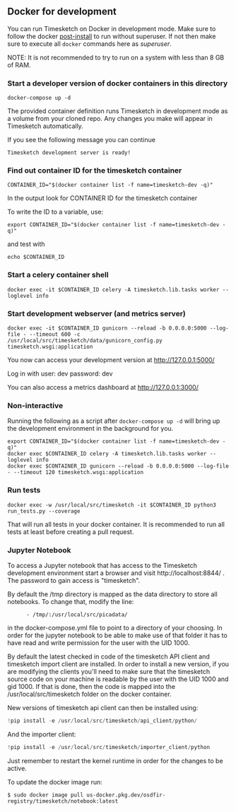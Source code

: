 ## Docker for development

You can run Timesketch on Docker in development mode.
Make sure to follow the docker [post-install](https://docs.docker.com/engine/install/linux-postinstall/) to run without superuser. If not then make sure to execute all `docker` commands here as *superuser*.

NOTE: It is not recommended to try to run on a system with less than 8 GB of RAM.

### Start a developer version of docker containers in this directory

```
docker-compose up -d
```

The provided container definition runs Timesketch in development mode as a volume from your cloned repo. Any changes you make will appear in Timesketch automatically.

If you see the following message you can continue

```
Timesketch development server is ready!
```
### Find out container ID for the timesketch container

```
CONTAINER_ID="$(docker container list -f name=timesketch-dev -q)"
```
In the output look for CONTAINER ID for the timesketch container

To write the ID to a variable, use:
```
export CONTAINER_ID="$(docker container list -f name=timesketch-dev -q)"
```
and test with
```
echo $CONTAINER_ID
```

### Start a celery container shell
```
docker exec -it $CONTAINER_ID celery -A timesketch.lib.tasks worker --loglevel info
```

### Start development webserver (and metrics server)

```
docker exec -it $CONTAINER_ID gunicorn --reload -b 0.0.0.0:5000 --log-file - --timeout 600 -c /usr/local/src/timesketch/data/gunicorn_config.py timesketch.wsgi:application
```

You now can access your development version at http://127.0.0.1:5000/

Log in with user: dev password: dev

You can also access a metrics dashboard at http://127.0.0.1:3000/

### Non-interactive

Running the following as a script after `docker-compose up -d` will bring up the development environment in the background for you.
```
export CONTAINER_ID="$(docker container list -f name=timesketch-dev -q)"
docker exec $CONTAINER_ID celery -A timesketch.lib.tasks worker --loglevel info
docker exec $CONTAINER_ID gunicorn --reload -b 0.0.0.0:5000 --log-file - --timeout 120 timesketch.wsgi:application
```

### Run tests

```
docker exec -w /usr/local/src/timesketch -it $CONTAINER_ID python3 run_tests.py --coverage
```

That will run all tests in your docker container. It is recommended to run all tests at least before creating a pull request.

### Jupyter Notebook

To access a Jupyter notebook that has access to the Timesketch development
environment start a browser and visit http://localhost:8844/ . The password to
gain access is "timesketch".

By default the /tmp directory is mapped as the data directory to store all
notebooks. To change that, modify the line:

```
      - /tmp/:/usr/local/src/picadata/
```

in the docker-compose.yml file to point to a directory of your choosing.
In order for the jupyter notebook to be able to make use of that folder it has
to have read and write permission for the user with the UID 1000.

By default the latest checked in code of the timesketch API client and
timesketch import client are installed. In order to install a new version, if
you are modifying the clients you'll need to make sure that the timesketch
source code on your machine is readable by the user with the UID 1000 and gid
1000. If that is done, then the code is mapped into the
      /usr/local/src/timesketch folder on the docker container.

New versions of timesketch api client can then be installed using:

```python
!pip install -e /usr/local/src/timesketch/api_client/python/
```

And the importer client:

```python
!pip install -e /usr/local/src/timesketch/importer_client/python
```

Just remember to restart the kernel runtime in order for the changes to be
active.

To update the docker image run:

```shell
$ sudo docker image pull us-docker.pkg.dev/osdfir-registry/timesketch/notebook:latest
```
